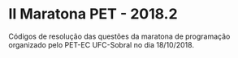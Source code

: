 # II Maratona PET - 2018.2

Códigos de resolução das questões da maratona de programação organizado pelo PET-EC UFC-Sobral no dia 18/10/2018.